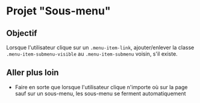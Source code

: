 # Projet "Sous-menu"

## Objectif
Lorsque l'utilisateur clique sur un `.menu-item-link`, ajouter/enlever la classe `.menu-item-submenu-visible` au `.menu-item-submenu` voisin, s'il existe.

## Aller plus loin
- Faire en sorte que lorsque l'utilisateur clique n'importe où sur la page sauf sur un sous-menu, les sous-menu se ferment automatiquement